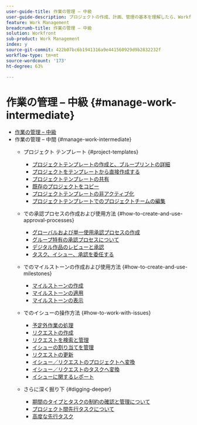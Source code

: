 ```yaml
---
user-guide-title: 作業の管理 – 中級
user-guide-description: プロジェクトの作成、計画、管理の基本を理解したら、Workfrontを最大限に活用するために、あといくつか知っておくべきことがあります。
feature: Work Management
breadcrumb-title: 作業の管理 – 中級
solution: Workfront
sub-product: Work Management
index: y
source-git-commit: 422b07bc6b1941316a9e441560929d9b2832232f
workflow-type: tm+mt
source-wordcount: '173'
ht-degree: 63%

---
```



# 作業の管理 – 中級 {#manage-work-intermediate}

+ [作業の管理 – 中級](overview.md)
+ 作業の管理 – 中間 {#manage-work-intermediate}
   + プロジェクト テンプレート {#project-templates}
      + [プロジェクトテンプレートの作成と、ブループリントの詳細](create-a-project-template.md)
      + [プロジェクトをテンプレートから直接作成する](create-a-project-directly-from-a-template.md)
      + [プロジェクトテンプレートの共有](share-a-project-template.md)
      + [既存のプロジェクトをコピー](copy-an-existing-project.md)
      + [プロジェクトテンプレートの非アクティブ化](deactivate-a-project-template.md)
      + [プロジェクトテンプレートでのプロジェクトチームの編集](edit-the-project-team-in-a-project-template.md)

   + での承認プロセスの作成および使用方法 {#how-to-create-and-use-approval-processes}
      + [グローバルおよび単一使用承認プロセスの作成](create-a-single-use-approval-process.md)
      + [グループ特有の承認プロセスについて](group-specific-approval-processes.md)
      + [デジタル作品のレビューと承認](review-and-approve-digital-work.md)
      + [タスク、イシュー、承認を委任する](delegate-approvals.md)

   + でのマイルストーンの作成および使用方法 {#how-to-create-and-use-milestones}
      + [マイルストーンの作成](creating-milestones.md)
      + [マイルストーンの適用](apply-milestones.md)
      + [マイルストーンの表示](view-milestones.md)

   + でのイシューの操作方法 {#how-to-work-with-issues}
      + [予定外作業の処理](handle-unplanned-work.md)
      + [リクエストの作成](make-a-request.md)
      + [リクエストを検索と管理](find-requests.md)
      + [イシューの割り当てを管理](manage-issue-assignments.md)
      + [リクエストの更新](update-a-request.md)
      + [イシュー／リクエストのプロジェクトへ変換](create-a-project-from-a-request.md)
      + [イシュー／リクエストのタスクへ変換](convert-issues-to-other-work-items.md)
      + [イシューに関するレポート](report-on-issues.md)

   + さらに深く掘り下 {#digging-deeper}
      + [期間のタイプとタスクの制約の確認と管理について](understand-and-manage-duration-types-and-task-constraints.md)
      + [プロジェクト間先行タスクについて](understand-cross-project-predecessors.md)
      + [高度な先行タスク](advanced-predecessors.md)
